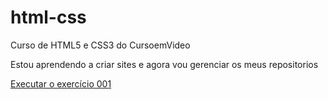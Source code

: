 # html-css
 Curso de HTML5 e CSS3 do CursoemVideo

Estou aprendendo a criar sites e agora vou gerenciar os meus repositorios

<a href="https://jeovaniquicongo.github.io/html-css/exercícios/ex001/index.html">Executar o exercício 001</a>